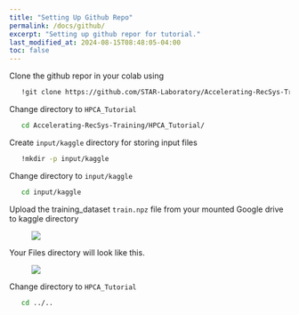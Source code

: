 ```yaml
---
title: "Setting Up Github Repo"
permalink: /docs/github/
excerpt: "Setting up github repor for tutorial."
last_modified_at: 2024-08-15T08:48:05-04:00
toc: false
---
```


Clone the github repor in your colab using

```bash
   !git clone https://github.com/STAR-Laboratory/Accelerating-RecSys-Training.git
```

Change directory to `HPCA_Tutorial`

```bash
   cd Accelerating-RecSys-Training/HPCA_Tutorial/
```

Create `input/kaggle` directory for storing input files

```bash
   !mkdir -p input/kaggle
```

Change directory to `input/kaggle`

```bash
   cd input/kaggle
```

Upload the training_dataset `train.npz` file from your mounted Google drive to kaggle directory

<figure>
  <img src="{{ '/assets/tutorial/upload.png' }}">
</figure>

Your Files directory will look like this.

<figure>
  <img src="{{ '/assets/tutorial/directory.png' }}">
</figure>

Change directory to `HPCA_Tutorial`

```bash
   cd ../..
```